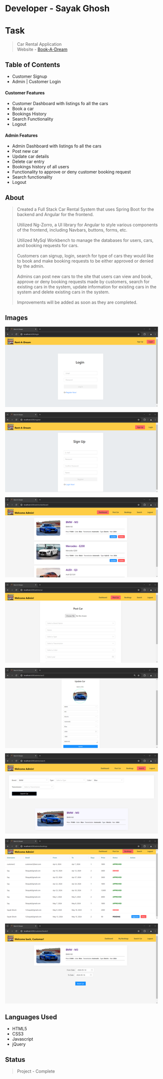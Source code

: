 # Developer - Sayak Ghosh

<h1>Task</h1>

> Car Rental Application <br/>
> Website - [Book-A-Dream](https://webdesigner-netizen.github.io/payment-gateway-integration/ "Saved Dreams Charity")

<h2>Table of Contents</h2>

* Customer Signup
* Admin | Customer Login

<h4>Customer Features</h4>

* Customer Dashboard with listings fo all the cars
* Book a car
* Bookings History
* Search Functionality
* Logout

<h4>Admin Features</h4>

* Admin Dashboard with listings fo all the cars
* Post new car 
* Update car details
* Delete car entry
* Bookings history of all users
* Functionality to approve or deny customer booking request
* Search functionality
* Logout

<h2>About</h2>

> Created a Full Stack Car Rental System that uses Spring Boot for the backend and Angular for the frontend. <br><br>Utilized Ng-Zorro, a UI library for Angular to style various components of the frontend, including Navbars, buttons, forms, etc. <br><br>Utilized MySql Workbench to manage the databases for users, cars, and booking requests for cars. <br><br>Customers can signup, login, search for type of cars they would like to book and make booking requests to be either approved or denied by the admin. <br><br>Admins can post new cars to the site that users can view and book, approve or deny booking requests made by customers, search for existing cars in the system, update information for existing cars in the system and delete existing cars in the system. <br><br>Improvements will be added as soon as they are completed.

<h2>Images</h2>

![Login Page](imgs/login.png)

![SignUp Page](imgs/signup.png)

![Admin Dashboard](imgs/admin-dashboard.png)

![Post Car Page](imgs/post_car.png)

![UIpdate Car Page](imgs/update.png)

![Search Car Page](imgs/search.png)

![Bookings History Page](imgs/bookings.png)

![Book A Car Page](imgs/book_car.png)



<h2>Languages Used</h2>

* HTML5
* CSS3
* Javascript
* jQuery

<h2>Status</h2>

> Project - Complete
